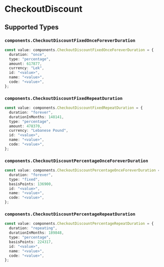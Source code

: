 # CheckoutDiscount


## Supported Types

### `components.CheckoutDiscountFixedOnceForeverDuration`

```typescript
const value: components.CheckoutDiscountFixedOnceForeverDuration = {
  duration: "once",
  type: "percentage",
  amount: 617877,
  currency: "Lek",
  id: "<value>",
  name: "<value>",
  code: "<value>",
};
```

### `components.CheckoutDiscountFixedRepeatDuration`

```typescript
const value: components.CheckoutDiscountFixedRepeatDuration = {
  duration: "forever",
  durationInMonths: 148141,
  type: "percentage",
  amount: 478370,
  currency: "Lebanese Pound",
  id: "<value>",
  name: "<value>",
  code: "<value>",
};
```

### `components.CheckoutDiscountPercentageOnceForeverDuration`

```typescript
const value: components.CheckoutDiscountPercentageOnceForeverDuration = {
  duration: "forever",
  type: "fixed",
  basisPoints: 136900,
  id: "<value>",
  name: "<value>",
  code: "<value>",
};
```

### `components.CheckoutDiscountPercentageRepeatDuration`

```typescript
const value: components.CheckoutDiscountPercentageRepeatDuration = {
  duration: "repeating",
  durationInMonths: 189848,
  type: "percentage",
  basisPoints: 224317,
  id: "<value>",
  name: "<value>",
  code: "<value>",
};
```

